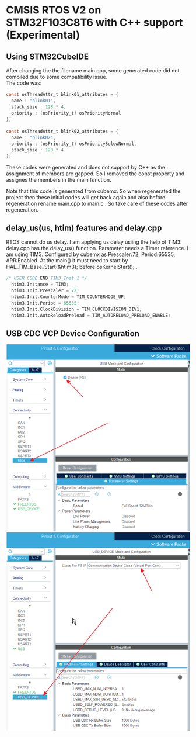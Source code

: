 # CMSIS RTOS V2 on STM32F103C8T6 with C++ support (Experimental)
## Using STM32CubeIDE
After changing the the filename main.cpp, some generated code did not compiled due to some compatibility issue.<br />
The code was: <br />
```c
const osThreadAttr_t blink01_attributes = {
  name : "blink01",
  stack_size : 128 * 4,
  priority : (osPriority_t) osPriorityNormal
};

const osThreadAttr_t blink02_attributes = {
  name : "blink02",
  priority : (osPriority_t) osPriorityBelowNormal,
  stack_size : 128 * 4
};
```
These codes were generated and does not support by C++ as the assignment of members are gapped. So I removed the const property and assignes the members in the main function.<br />

Note that this code is generated from cubemx. So when regenerated the project then these initial codes will get back again and also before regeneration rename main.cpp to main.c . So take care of these codes after regeneration.

## delay_us(us, htim) features and delay.cpp
RTOS cannot do us delay. I am applying us delay usiing the help of TIM3. delay.cpp has the delay_us() function. Parameter needs a Timer reference. I am using TIM3. Configured by cubemx as Prescaler:72, Period:65535, ARR:Enabled. At the main() it must need to start by HAL_TIM_Base_Start(&htim3); before osKernelStart(); . 

```c
/* USER CODE END TIM3_Init 1 */
  htim3.Instance = TIM3;
  htim3.Init.Prescaler = 72;
  htim3.Init.CounterMode = TIM_COUNTERMODE_UP;
  htim3.Init.Period = 65535;
  htim3.Init.ClockDivision = TIM_CLOCKDIVISION_DIV1;
  htim3.Init.AutoReloadPreload = TIM_AUTORELOAD_PRELOAD_ENABLE;
```

## USB CDC VCP Device Configuration
<img alt="NO IMAGE" src="rtos01.png"><br>
<img alt="NO IMAGE" src="rtos02.png"><br>


